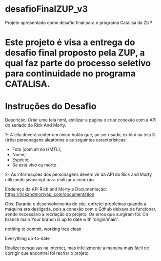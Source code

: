 # desafioFinalZUP_v3

Projeto apresentado como desafio final para o programa Catalisa da ZUP

# Este projeto é visa a entrega do desafio final proposto pela ZUP, a qual faz parte do processo seletivo para continuidade no programa CATALISA.

# Instruções do Desafio

Descrição: Criar uma tela html, estilizar a página e criar conexão com a API do seriado do Rick And Morty.

1- A tela deverá conter um único botão que, ao ser usado, exibirá na tela 3 (três) personagens aleatórios e as seguintes características:

- Foto (com alt no HMTL);
- Nome;
- Espécie;
- Se está vivo ou morto.

2- As informações dos personagens devem vir da API do Rick and Morty utilizando javascript para realizar a conexão.

Endereço da API Rick and Morty e Documentação:
https://rickandmortyapi.com/documentation

Obs: Durante o desenvolvimento do site, enfretei problemas quando a máquina era desligada, pois a conexão com o Github deixava de funcionar, sendo necessário a recriação do projeto.
Os erros que surgiram foi:
On branch main
Your branch is up to date with 'origin/main'.

nothing to commit, working tree clean

Everything up-to-date

Realizei pesquisas na internet, mas infelizmente a maneira mais fácil de corrigir que encontrei foi recriar o projeto.